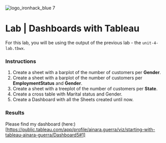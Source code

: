 ![logo_ironhack_blue 7](https://user-images.githubusercontent.com/23629340/40541063-a07a0a8a-601a-11e8-91b5-2f13e4e6b441.png)

# Lab | Dashboards with Tableau

For this lab, you will be using the output of the previous lab - the `unit-4-lab.tbwx`.

### Instructions

1. Create a sheet with a barplot of the number of customers per **Gender**.
2. Create a sheet with a barplot of the number of customers per **EmploymentStatus** and **Gender**.
3. Create a sheet with a treeplot of the number of customers per **State**.
4. Create a cross table with Marital status and Gender.
5. Create a Dashboard with all the Sheets created until now.


### Results

Please find my dashboard (here:)[https://public.tableau.com/app/profile/ainara.guerra/viz/starting-with-tableau-ainara-guerra/Dashboard5#1]

